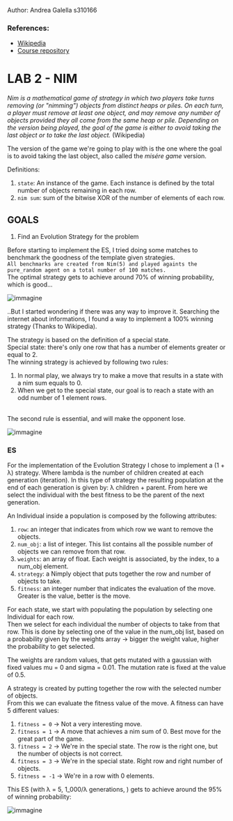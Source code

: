 Author: Andrea Galella s310166

### References:
  - [Wikipedia](https://en.wikipedia.org/wiki/Nim)
  - [Course repository](https://github.com/squillero/computational-intelligence)

# LAB 2 - NIM

*Nim is a mathematical game of strategy in which two players take turns removing (or "nimming") objects from distinct heaps or piles. On each turn, a player must remove at least one object, and may remove any number of objects provided they all come from the same heap or pile. Depending on the version being played, the goal of the game is either to avoid taking the last object or to take the last object.* (Wikipedia)

The version of the game we're going to play with is the one where the goal is to avoid taking the last object, also called the *misére game* version.

Definitions:
  1. `state`: An instance of the game. Each instance is defined by the total number of objects remaining in each row. 
  2. `nim sum`: sum of the bitwise XOR of the number of elements of each row.

## GOALS

1) Find an Evolution Strategy for the problem

Before starting to implement the ES, I tried doing some matches to benchmark the goodness of the template given strategies.
</br>
`All benchmarks are created from Nim(5) and played againts the pure_random agent on a total number of 100 matches.`
</br>
The optimal strategy gets to achieve around 70% of winning probability, which is good...

![immagine](https://github.com/andrea-ga/computational-intelligence/assets/55812399/464fea43-4c7d-4f02-80ae-d55471033db9)

..But I started wondering if there was any way to improve it.
Searching the internet about informations, I found a way to implement a 100% winning strategy (Thanks to Wikipedia).

The strategy is based on the definition of a special state.
</br>
Special state: there's only one row that has a number of elements greater or equal to 2.
</br>
The winning strategy is achieved by following two rules:
  1. In normal play, we always try to make a move that results in a state with a nim sum equals to 0.
  2. When we get to the special state, our goal is to reach a state with an odd number of 1 element rows.
</br>
The second rule is essential, and will make the opponent lose.

![immagine](https://github.com/andrea-ga/computational-intelligence/assets/55812399/c3f26972-177f-4d7c-a0d4-ff9189aa54fd)


### ES
For the implementation of the Evolution Strategy I chose to implement a (1 + λ) strategy. Where lambda is the number of children created at each generation (iteration). In this type of strategy the resulting population at the end of each generation is given by: λ children + parent. From here we select the individual with the best fitness to be the parent of the next generation.

An Individual inside a population is composed by the following attributes:
  1. `row`: an integer that indicates from which row we want to remove the objects.
  2. `num_obj`: a list of integer. This list contains all the possible number of objects we can remove from that row.
  3. `weights`: an array of float. Each weight is associated, by the index, to a num_obj element.
  4. `strategy`: a Nimply object that puts together the row and number of objects to take.
  5. `fitness`: an integer number that indicates the evaluation of the move. Greater is the value, better is the move.

For each state, we start with populating the population by selecting one Individual for each row.
</br>
Then we select for each individual the number of objects to take from that row. This is done by selecting one of the value in the num_obj list, based on a probability given by the weights array -> bigger the weight value, higher the probability to get selected. 

The weights are random values, that gets mutated with a gaussian with fixed values mu = 0 and sigma = 0.01. The mutation rate is fixed at the value of 0.5.

A strategy is created by putting together the row with the selected number of objects.
</br>
From this we can evaluate the fitness value of the move. A fitness can have 5 different values:
  1) `fitness = 0`  -> Not a very interesting move.
  2) `fitness = 1`  -> A move that achieves a nim sum of 0. Best move for the great part of the game.
  3) `fitness = 2`  -> We're in the special state. The row is the right one, but the number of objects is not correct.
  4) `fitness = 3`  -> We're in the special state. Right row and right number of objects.
  5) `fitness = -1` -> We're in a row with 0 elements.

This ES (with λ = 5, 1_000/λ generations, ) gets to achieve around the 95% of winning probability:

![immagine](https://github.com/andrea-ga/computational-intelligence/assets/55812399/ba3013ba-3289-4c22-b6eb-61709a00fa0c)



